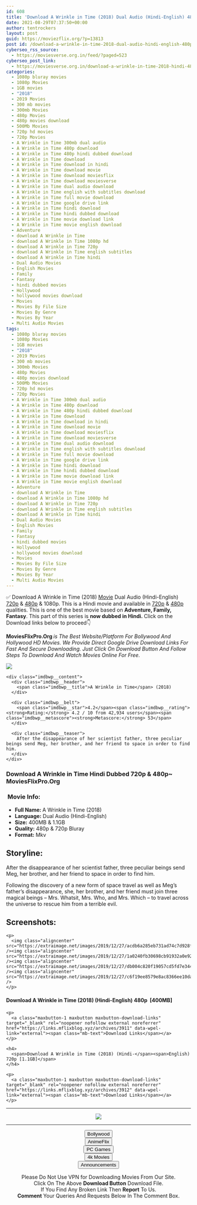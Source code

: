 ```yaml
---
id: 608
title: 'Download A Wrinkle in Time (2018) Dual Audio (Hindi-English) 480p [400MB] || 720p [1.1GB]'
date: 2021-08-29T07:37:50+00:00
author: tentrockers
layout: post
guid: https://moviezflix.org/?p=13813
post id: /download-a-wrinkle-in-time-2018-dual-audio-hindi-english-480p-400mb-720p-1-1gb/
cyberseo_rss_source:
  - https://moviesverse.org.in/feed/?paged=523
cyberseo_post_link:
  - https://moviesverse.org.in/download-a-wrinkle-in-time-2018-hindi-480p-720p/
categories:
  - 1080p bluray movies
  - 1080p Movies
  - 1GB movies
  - "2018"
  - 2019 Movies
  - 300 mb movies
  - 300mb Movies
  - 480p Movies
  - 480p movies download
  - 500Mb Movies
  - 720p hd movies
  - 720p Movies
  - A Wrinkle in Time 300mb dual audio
  - A Wrinkle in Time 480p download
  - A Wrinkle in Time 480p hindi dubbed download
  - A Wrinkle in Time download
  - A Wrinkle in Time download in hindi
  - A Wrinkle in Time download movie
  - A Wrinkle in Time download moviesflix
  - A Wrinkle in Time download moviesverse
  - A Wrinkle in Time dual audio download
  - A Wrinkle in Time english with subtitles download
  - A Wrinkle in Time full movie download
  - A Wrinkle in Time google drive link
  - A Wrinkle in Time hindi download
  - A Wrinkle in Time hindi dubbed download
  - A Wrinkle in Time movie download link
  - A Wrinkle in Time movie english download
  - Adventure
  - download A Wrinkle in Time
  - download A Wrinkle in Time 1080p hd
  - download A Wrinkle in Time 720p
  - download A Wrinkle in Time english subtitles
  - download A Wrinkle in Time hindi
  - Dual Audio Movies
  - English Movies
  - Family
  - Fantasy
  - hindi dubbed movies
  - Hollywood
  - hollywood movies download
  - Movies
  - Movies By File Size
  - Movies By Genre
  - Movies By Year
  - Multi Audio Movies
tags:
  - 1080p bluray movies
  - 1080p Movies
  - 1GB movies
  - "2018"
  - 2019 Movies
  - 300 mb movies
  - 300mb Movies
  - 480p Movies
  - 480p movies download
  - 500Mb Movies
  - 720p hd movies
  - 720p Movies
  - A Wrinkle in Time 300mb dual audio
  - A Wrinkle in Time 480p download
  - A Wrinkle in Time 480p hindi dubbed download
  - A Wrinkle in Time download
  - A Wrinkle in Time download in hindi
  - A Wrinkle in Time download movie
  - A Wrinkle in Time download moviesflix
  - A Wrinkle in Time download moviesverse
  - A Wrinkle in Time dual audio download
  - A Wrinkle in Time english with subtitles download
  - A Wrinkle in Time full movie download
  - A Wrinkle in Time google drive link
  - A Wrinkle in Time hindi download
  - A Wrinkle in Time hindi dubbed download
  - A Wrinkle in Time movie download link
  - A Wrinkle in Time movie english download
  - Adventure
  - download A Wrinkle in Time
  - download A Wrinkle in Time 1080p hd
  - download A Wrinkle in Time 720p
  - download A Wrinkle in Time english subtitles
  - download A Wrinkle in Time hindi
  - Dual Audio Movies
  - English Movies
  - Family
  - Fantasy
  - hindi dubbed movies
  - Hollywood
  - hollywood movies download
  - Movies
  - Movies By File Size
  - Movies By Genre
  - Movies By Year
  - Multi Audio Movies
---
```

<div class="thecontent clearfix">
  <p>
    ✅ Download A Wrinkle in Time (2018) <a href="https://moviesverse.org.in/category/movies/" data-wpel-link="internal">Movie</a> Dual Audio (Hindi-English) <a href="https://moviesverse.org.in/720p-movies/" data-wpel-link="internal">720p</a>&nbsp;&&nbsp;<a href="https://moviesverse.org.in/480p-movies/" data-wpel-link="internal">480p</a> & 1080p. This is a Hindi movie and available in <a href="https://moviesverse.org.in/720p-movies/" data-wpel-link="internal">720p</a>&nbsp;&&nbsp;<a href="https://moviesverse.org.in/480p-movies/" data-wpel-link="internal">480p</a> qualities. This is one of the best movie based on <strong>Adventure, Family, Fantasy</strong>. This part of this series is <strong>now dubbed in <span>Hindi.&nbsp;</span></strong><span>Click on the Download links below to proceed👇</span>
  </p>
  
  <p>
    <strong><span>MoviesFlixPro.Org&nbsp;</span></strong><em>is The Best Website/Platform For Bollywood And Hollywood HD Movies. We Provide Direct Google Drive Download Links For Fast And Secure Downloading. Just Click On Download Button And Follow Steps To&nbsp;Download And Watch Movies Online For Free.</em>
  </p>
  
  <div class="imdbwp imdbwp--movie dark">
    <div class="imdbwp__thumb">
      <a class="imdbwp__link" target="_blank" title="A Wrinkle in Time" href="https://www.imdb.com/title/tt1620680/" rel="nofollow external noopener noreferrer" data-wpel-link="external"><img class="imdbwp__img" src="https://m.media-amazon.com/images/M/MV5BMjMxNjQ5MTI3MV5BMl5BanBnXkFtZTgwMjQ2MTAyNDM@._V1_SX300.jpg" /></a>
    </div>
    
    <div class="imdbwp__content">
      <div class="imdbwp__header">
        <span class="imdbwp__title">A Wrinkle in Time</span> (2018)
      </div>
      
      <div class="imdbwp__belt">
        <span class="imdbwp__star">4.2</span><span class="imdbwp__rating"><strong>Rating:</strong> 4.2 / 10 from 42,934 users</span><span class="imdbwp__metascore"><strong>Metascore:</strong> 53</span>
      </div>
      
      <div class="imdbwp__teaser">
        After the disappearance of her scientist father, three peculiar beings send Meg, her brother, and her friend to space in order to find him.
      </div>
    </div>
  </div>
  
  <h3>
    <span>Download A Wrinkle in Time Hindi Dubbed 720p & 480p~ MoviesFlixPro.Org</span>
  </h3>
  
  <h3>
    <span>&nbsp;Movie Info:&nbsp;</span>
  </h3>
  
  <ul>
    <li>
      <strong>Full Name: </strong>A Wrinkle in Time (2018)
    </li>
    <li>
      <strong>Language:</strong> Dual Audio (Hindi-English)
    </li>
    <li>
      <strong>Size:</strong> 400MB & 1.1GB
    </li>
    <li>
      <strong>Quality:</strong> 480p & 720p Bluray
    </li>
    <li>
      <strong>Format:</strong>&nbsp;Mkv
    </li>
  </ul>
  
  <h2>
    <span>Storyline:</span>
  </h2>
  
  <p>
    After the disappearance of her scientist father, three peculiar beings send Meg, her brother, and her friend to space in order to find him.
  </p>
  
  <div>
    Following the discovery of a new form of space travel as well as Meg’s father’s disappearance, she, her brother, and her friend must join three magical beings – Mrs. Whatsit, Mrs. Who, and Mrs. Which – to travel across the universe to rescue him from a terrible evil.
  </div>
  
  <div class="summary_text">
    <h2>
      <span>Screenshots:</span>
    </h2>
    
    <p>
      <img class="aligncenter" src="https://extraimage.net/images/2019/12/27/acdb6a285eb731ad74c7d928f95ce730.jpg" /><img class="aligncenter" src="https://extraimage.net/images/2019/12/27/1a0240fb30698cb91932a0e9229629cd.jpg" /><img class="aligncenter" src="https://extraimage.net/images/2019/12/27/db004c820f19057cd5fd7e34421617e7.jpg" /><img class="aligncenter" src="https://extraimage.net/images/2019/12/27/c6f19ee8579e8ac8366ee10daa7a99e0.jpg" />
    </p>
  </div>
  
  <div class="inline canwrap">
    <h4>
      <span>Download A Wrinkle in Time (2018) (Hindi-English) </span><span>480p&nbsp; [400MB]</span>
    </h4>
    
    <p>
      <a class="maxbutton-1 maxbutton maxbutton-download-links" target="_blank" rel="noopener nofollow external noreferrer" href="https://links.mflixblog.xyz/archives/3911" data-wpel-link="external"><span class="mb-text">Download Links</span></a>
    </p>
    
    <h4>
      <span>Download A Wrinkle in Time (2018) (Hindi-</span><span>English) 720p [1.1GB]</span>
    </h4>
    
    <p>
      <a class="maxbutton-1 maxbutton maxbutton-download-links" target="_blank" rel="noopener nofollow external noreferrer" href="https://links.mflixblog.xyz/archives/3912" data-wpel-link="external"><span class="mb-text">Download Links</span></a>
    </p>
  </div>
</div>

<center>
  </p> 
  
  <hr />
  
  <p>
    <a href="http://gdrivepro.xyz/join.php" data-wpel-link="external" target="_blank" rel="nofollow external noopener noreferrer"><img src="https://i.imgur.com/FhMdWdW.png" /></a>
  </p>
  
  <hr />
  
  <p>
    <a href="https://dogemovies.xyz" target="_blank" data-wpel-link="external" rel="nofollow external noopener noreferrer"><button class="button button5">Bollywood</button></a><br /> <a href="https://animeflix.in" target="_blank" data-wpel-link="external" rel="nofollow external noopener noreferrer"><button class="button button5">AnimeFlix</button></a><br /> <a href="https://gamesflix.net/" target="_blank" data-wpel-link="external" rel="nofollow external noopener noreferrer"><button class="button button5">PC Games</button></a><br /> <a href="https://uhdmovies.in" target="_blank" data-wpel-link="external" rel="nofollow external noopener noreferrer"><button class="button button5">4k Movies</button></a><br /> <a href="https://moviesverse.org.in/announcements/" target="_blank" data-wpel-link="internal" rel="noopener"><button class="button button5">Announcements</button></a>
  </p>
  
  <div class="alert alert-danger">
    Please Do Not Use VPN for Downloading Movies From Our Site.
  </div>
  
  <div class="alert alert-success">
    Click On The Above <strong>Download Button</strong> Download File.
  </div>
  
  <div class="alert alert-warning">
    If You Find Any Broken Link Then <strong>Report</strong> To Us.
  </div>
  
  <div class="alert alert-info">
    <strong>Comment</strong> Your Queries And Requests Below In The Comment Box.
  </div>
  
  <p>
    </center>
  </p>